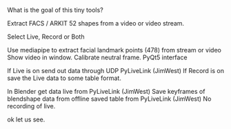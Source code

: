 What is the goal of this tiny tools?

Extract FACS / ARKIT 52 shapes from a video or video stream.

Select Live, Record or Both


Use mediapipe to extract facial landmark points (478) from stream or video
Show video in window.
Calibrate neutral frame.
PyQt5 interface




If Live is on send out data through UDP PyLiveLink (JimWest)
If Record is on save the Live data to some table format.





In Blender get data live from PyLiveLink (JimWest)
Save keyframes of blendshape data from offline saved table from PyLiveLink (JimWest)
No recording of live.

ok let us see.